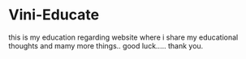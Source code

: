 # Vini-Educate
this is my education regarding website where i share my educational thoughts and mamy more things..
good luck.....
thank you.
